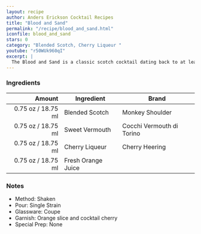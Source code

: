 ```yaml
---
layout: recipe
author: Anders Erickson Cocktail Recipes
title: "Blood and Sand"
permalink: "/recipe/blood_and_sand.html"
iconfile: blood_and_sand
stars: 0
category: "Blended Scotch, Cherry Liqueur "
youtube: "r50WUk960qI"
excerpt: |
  The Blood and Sand is a classic scotch cocktail dating back to at least 1930. It includes cherry liqueur, sweet vermouth and orange juice.
---
```


### Ingredients

|  Amount | Ingredient         | Brand                     |
| ------: | ------------------ | ------------------------- |
| 0.75 oz / 18.75 ml | Blended Scotch     | Monkey Shoulder           |
| 0.75 oz / 18.75 ml | Sweet Vermouth     | Cocchi Vermouth di Torino |
| 0.75 oz / 18.75 ml | Cherry Liqueur     | Cherry Heering            |
| 0.75 oz / 18.75 ml | Fresh Orange Juice |

### Notes

- Method: Shaken
- Pour: Single Strain
- Glassware: Coupe
- Garnish: Orange slice and cocktail cherry
- Special Prep: None
